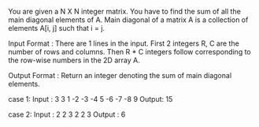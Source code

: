 You are given a N X N integer matrix. You have to find the sum of all the main diagonal elements of A.
Main diagonal of a matrix A is a collection of elements A[i, j] such that i = j.


Input Format :
There are 1 lines in the input. First 2 integers R, C are the number of rows and columns. Then R * C integers follow corresponding to the row-wise numbers in the 2D array A.

Output Format :
Return an integer denoting the sum of main diagonal elements.

case 1:
Input :
3 3 1 -2 -3 -4 5 -6 -7 -8 9
Output:
15

case 2:
Input :
2 2 3 2 2 3
Output :
6
